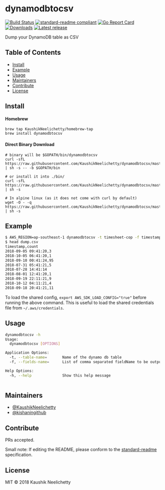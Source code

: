 # dynamodbtocsv

[![Build Status](https://travis-ci.org/KaushikNeelichetty/dynamodbtocsv.svg?branch=master)](https://travis-ci.org/KaushikNeelichetty/dynamodbtocsv)
[![standard-readme compliant](https://img.shields.io/badge/standard--readme-OK-green.svg?style=flat-square)](https://github.com/RichardLitt/standard-readme)
[![Go Report Card](https://goreportcard.com/badge/github.com/KaushikNeelichetty/dynamodbtocsv)](https://goreportcard.com/report/github.com/KaushikNeelichetty/dynamodbtocsv)
[![Downloads](https://img.shields.io/github/downloads/KaushikNeelichetty/dynamodbtocsv/latest/total.svg)](https://github.com/KaushikNeelichetty/dynamodbtocsv/releases)
[![Latest release](https://img.shields.io/github/release/KaushikNeelichetty/dynamodbtocsv.svg)](https://github.com/KaushikNeelichetty/dynamodbtocsv/releases)

Dump your DynamoDB table as CSV

## Table of Contents

- [Install](#install)
- [Example](#example)
- [Usage](#usage)
- [Maintainers](#maintainers)
- [Contribute](#contribute)
- [License](#license)

## Install

#### Homebrew

```
brew tap KaushikNeelichetty/homebrew-tap
brew install dynamodbtocsv
```

#### Direct Binary Download

```
# binary will be $GOPATH/bin/dynamodbtocsv
curl -sfL https://raw.githubusercontent.com/KaushikNeelichetty/dynamodbtocsv/master/install.sh | sh -s -- -b $GOPATH/bin

# or install it into ./bin/
curl -sfL https://raw.githubusercontent.com/KaushikNeelichetty/dynamodbtocsv/master/install.sh | sh -s

# In alpine linux (as it does not come with curl by default)
wget -O - -q https://raw.githubusercontent.com/KaushikNeelichetty/dynamodbtocsv/master/install.sh | sh -s
```

## Example 

```bash
$ AWS_REGION=ap-southeast-1 dynamodbtocsv -t timesheet-cop -f timestamp,count > dump.csv
$ head dump.csv
timestamp,count
2018-09-05 09:41:20,3
2018-10-05 06:41:20,1
2018-09-10 00:41:24,95
2018-07-31 05:41:21,5
2018-07-28 14:41:14
2018-08-01 12:41:20,1
2018-09-19 22:11:21,9
2018-10-12 04:11:21,4
2018-09-18 20:41:21,11
```
To load the shared config, `export AWS_SDK_LOAD_CONFIG="true"` before running the above command. This is useful to load the shared credentials file from `~/.aws/credentials`.

## Usage

```bash
dynamodbtocsv -h
Usage:
  dynamodbtocsv [OPTIONS]

Application Options:
  -t, --table-name=       Name of the dynamo db table
  -f, --fields-name=      List of comma separated fieldName to be output to CSV [Example "timestamp,count"] [nested structures will not be flattened]

Help Options:
  -h, --help              Show this help message
  
```

## Maintainers

- [@KaushikNeelichetty](https://github.com/KaushikNeelichetty)
- [@kishaningithub](https://github.com/kishaningithub)

## Contribute

PRs accepted.

Small note: If editing the README, please conform to the [standard-readme](https://github.com/RichardLitt/standard-readme) specification.

## License

MIT © 2018 Kaushik Neelichetty

